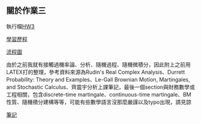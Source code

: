 ## 關於作業三

執行檔[HW3](https://github.com/YFL0418/Financial_Engineering/blob/master/HW3/hw3.py)

[學習歷程](https://github.com/YFL0418/Financial_Engineering/blob/master/HW3/HW3%E5%AD%B8%E7%BF%92%E6%AD%B7%E7%A8%8B%E5%92%8C%E6%B5%81%E7%A8%8B%E5%9C%96.ipynb)

[流程圖](https://github.com/YFL0418/Financial_Engineering/blob/master/HW3/HW3%20%E6%B5%81%E7%A8%8B%E5%9C%96.PDF)

由於之前我就有接觸過機率論、分析、隨機過程、隨機微積分，因此附上之前用LATEX打的整理，參考資料來源為Rudin's Real Complex Analysis、Durrett Probability: Theory and Examples、Le-Gall Brownian Motion, Martingales, and Stochastic Calculus、齊震宇分析上課筆記，最後一個section與財務數學或工程相關，包含discrete-time martingale、continuous-time martingale、BM性質、隨機積分建構等等，可能有些數學語言沒那麼嚴謹以及typo出現，請見諒

[筆記](https://github.com/YFL0418/Financial_Engineering/blob/master/HW3/analysis.pdf)
